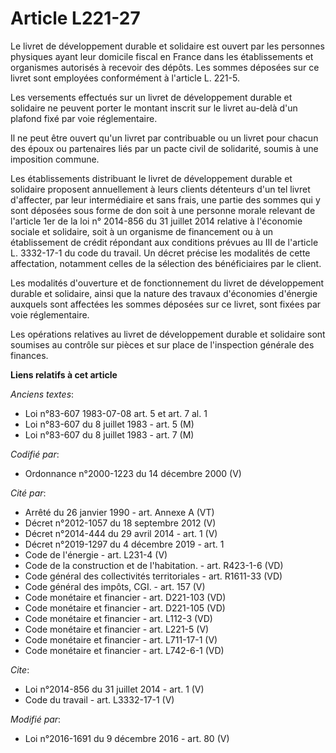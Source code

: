 # Article L221-27

Le livret de développement durable et solidaire est ouvert par les personnes physiques ayant leur domicile fiscal en France
dans les établissements et organismes autorisés à recevoir des dépôts. Les sommes déposées sur ce livret sont employées
conformément à l'article L. 221-5. 

Les versements effectués sur un livret de développement durable et solidaire ne peuvent porter le montant inscrit sur le
livret au-delà d'un plafond fixé par voie réglementaire. 

Il ne peut être ouvert qu'un livret par contribuable ou un livret pour chacun des époux ou partenaires liés par un pacte
civil de solidarité, soumis à une imposition commune. 

Les établissements distribuant le livret de développement durable et solidaire proposent annuellement à leurs clients
détenteurs d'un tel livret d'affecter, par leur intermédiaire et sans frais, une partie des sommes qui y sont déposées sous
forme de don soit à une personne morale relevant de l'article 1er de la loi n° 2014-856 du 31 juillet 2014 relative à
l'économie sociale et solidaire, soit à un organisme de financement ou à un établissement de crédit répondant aux conditions
prévues au III de l'article L. 3332-17-1 du code du travail. Un décret précise les modalités de cette affectation, notamment
celles de la sélection des bénéficiaires par le client. 

Les modalités d'ouverture et de fonctionnement du livret de développement durable et solidaire, ainsi que la nature des
travaux d'économies d'énergie auxquels sont affectées les sommes déposées sur ce livret, sont fixées par voie réglementaire. 

Les opérations relatives au livret de développement durable et solidaire sont soumises au contrôle sur pièces et sur place de
l'inspection générale des finances.

**Liens relatifs à cet article**

_Anciens textes_:

  - Loi n°83-607 1983-07-08 art. 5 et art. 7 al. 1
  - Loi n°83-607 du 8 juillet 1983 - art. 5 (M)
  - Loi n°83-607 du 8 juillet 1983 - art. 7 (M)

_Codifié par_:

  - Ordonnance n°2000-1223 du 14 décembre 2000 (V)

_Cité par_:

  - Arrêté du 26 janvier 1990 - art. Annexe A (VT)
  - Décret n°2012-1057 du 18 septembre 2012 (V)
  - Décret n°2014-444 du 29 avril 2014 - art. 1 (V)
  - Décret n°2019-1297 du 4 décembre 2019 - art. 1
  - Code de l'énergie - art. L231-4 (V)
  - Code de la construction et de l'habitation. - art. R423-1-6 (VD)
  - Code général des collectivités territoriales - art. R1611-33 (VD)
  - Code général des impôts, CGI. - art. 157 (V)
  - Code monétaire et financier - art. D221-103 (VD)
  - Code monétaire et financier - art. D221-105 (VD)
  - Code monétaire et financier - art. L112-3 (VD)
  - Code monétaire et financier - art. L221-5 (V)
  - Code monétaire et financier - art. L711-17-1 (V)
  - Code monétaire et financier - art. L742-6-1 (VD)

_Cite_:

  - Loi n°2014-856 du 31 juillet 2014 - art. 1 (V)
  - Code du travail - art. L3332-17-1 (V)

_Modifié par_:

  - Loi n°2016-1691 du 9 décembre 2016 - art. 80 (V)
